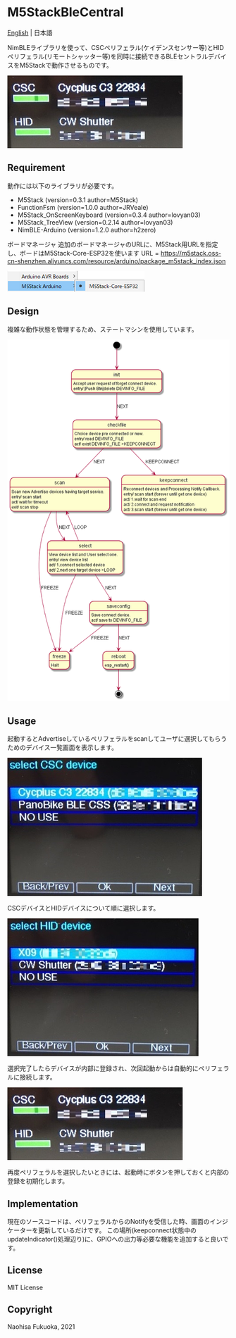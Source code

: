# M5StackBleCentral
[English](README.md) | 日本語

NimBLEライブラリを使って、CSCペリフェラル(ケイデンスセンサー等)とHIDペリフェラル(リモートシャッター等)を同時に接続できるBLEセントラルデバイスをM5Stackで動作させるものです。

![Image 1](images/M5connect.jpg)


## Requirement
動作には以下のライブラリが必要です。  

* M5Stack (version=0.3.1 author=M5Stack)
* FunctionFsm (version=1.0.0 author=JRVeale)
* M5Stack_OnScreenKeyboard (version=0.3.4 author=lovyan03)
* M5Stack_TreeView (version=0.2.14 author=lovyan03)
* NimBLE-Arduino (version=1.2.0 author=h2zero)

ボードマネージャ
追加のボードマネージャのURLに、M5Stack用URLを指定し、ボードはM5Stack-Core-ESP32を使います
URL = https://m5stack.oss-cn-shenzhen.aliyuncs.com/resource/arduino/package_m5stack_index.json

![Image 1](images/m5_boardmgr.png)


## Design

複雑な動作状態を管理するため、ステートマシンを使用しています。

![Image 1](images/M5StackBleCentral_STM.png)


## Usage

起動するとAdvertiseしているペリフェラルをscanしてユーザに選択してもらうためのデバイス一覧画面を表示します。

![Image 1](images/M5scanCSC.jpg)

CSCデバイスとHIDデバイスについて順に選択します。

![Image 1](images/M5scanHID.jpg)

選択完了したらデバイスが内部に登録され、次回起動からは自動的にペリフェラルに接続します。

![Image 1](images/M5connect.jpg)

再度ペリフェラルを選択したいときには、起動時にボタンを押しておくと内部の登録を初期化します。

## Implementation
現在のソースコードは、ペリフェラルからのNotifyを受信した時、画面のインジケーターを更新しているだけです。
この場所(keepconnect状態中のupdateIndicator()処理辺り)に、GPIOへの出力等必要な機能を追加すると良いです。


## License

MIT License

## Copyright

Naohisa Fukuoka, 2021
